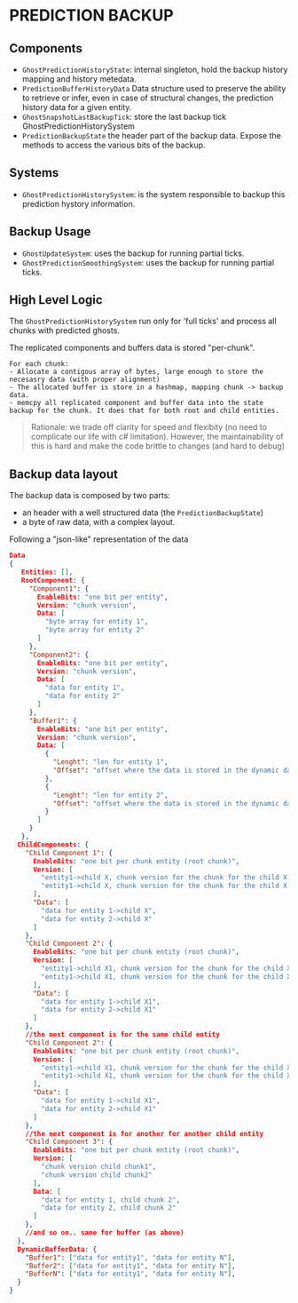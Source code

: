 # PREDICTION BACKUP

## Components
- `GhostPredictionHistoryState`: internal singleton, hold the backup history mapping and history metedata.
- `PredictionBufferHistoryData` Data structure used to preserve the ability to retrieve or infer,
  even in case of structural changes, the prediction history data for a given entity.
- `GhostSnapshotLastBackupTick`: store the last backup tick
  GhostPredictionHistorySystem
- `PredictionBackupState` the header part of the backup data. Expose the methods to access the various bits of the
  backup.

## Systems
- `GhostPredictionHistorySystem`: is the system responsible to backup this prediction hystory information.

## Backup Usage
- `GhostUpdateSystem`: uses the backup for running partial ticks.
- `GhostPredictionSmoothingSystem`: uses the backup for running partial ticks.

## High Level Logic

The `GhostPredictionHistorySystem` run only for 'full ticks' and process all chunks with predicted ghosts.

The replicated components and buffers data is stored "per-chunk".

```
For each chunk:
- Allocate a contigous array of bytes, large enough to store the necesasry data (with proper alignment)
- The allocated buffer is store in a hashmap, mapping chunk -> backup data.
- memcpy all replicated component and buffer data into the state backup for the chunk. It does that for both root and child entities.
```

> Rationale: we trade off clarity for speed and flexibity (no need to complicate our life with c# limitation). However,
> the maintainability of this is hard and make the code brittle to changes (and hard to debug)

## Backup data layout

The backup data is composed by two parts:
- an header with a well structured data (the `PredictionBackupState`)
- a byte of raw data, with a complex layout.

Following a "json-like" representation of the data

```json lines
Data
{
   Entities: [],
   RootComponent: {
     "Component1": {
       EnableBits: "one bit per entity",
       Version: "chunk version",
       Data: [
         "byte array for entity 1",
         "byte array for entity 2"
       ]
     },
     "Component2": {
       EnableBits: "one bit per entity",
       Version: "chunk version",
       Data: [
         "data for entity 1",
         "data for entity 2"
       ]
     },
     "Buffer1": {
       EnableBits: "one bit per entity",
       Version: "chunk version",
       Data: [
         {
           "Lenght": "len for entity 1",
           "Offset": "offset where the data is stored in the dynamic data portion of the buffer",
         },
         {
           "Lenght": "len for entity 2",
           "Offset": "offset where the data is stored in the dynamic data portion of the buffer",
         }
       ]
     }
   },
  ChildComponents: {
    "Child Component 1": {
      EnableBits: "one bit per chunk entity (root chunk)",
      Version: [
        "entity1->child X, chunk version for the chunk for the child X entity",
        "entity1->child X, chunk version for the chunk for the child X entity",
      ],
      "Data": [
        "data for entity 1->child X",
        "data for entity 2->child X"
      ]
    },
    "Child Component 2": {
      EnableBits: "one bit per chunk entity (root chunk)",
      Version: [
        "entity1->child X1, chunk version for the chunk for the child X1 entity",
        "entity1->child X1, chunk version for the chunk for the child X1 entity",
      ],
      "Data": [
        "data for entity 1->child X1",
        "data for entity 2->child X1"
      ]
    },
    //the next component is for the same child entity
    "Child Component 2": {
      EnableBits: "one bit per chunk entity (root chunk)",
      Version: [
        "entity1->child X1, chunk version for the chunk for the child X1 entity",
        "entity1->child X1, chunk version for the chunk for the child X1 entity",
      ],
      "Data": [
        "data for entity 1->child X1",
        "data for entity 2->child X1"
      ]
    },
    //the next component is for another for another child entity
    "Child Component 3": {
      EnableBits: "one bit per chunk entity (root chunk)",
      Version: [
        "chunk version child chunk1",
        "chunk version child chunk2"
      ],
      Data: [
        "data for entity 1, child chunk 2",
        "data for entity 2, child chunk 2"
      ]
    },
    //and so on.. same for buffer (as above)
  },
  DynamicBufferData: {
    "Buffer1": ["data for entity1", "data for entity N"],
    "Buffer2": ["data for entity1", "data for entity N"],
    "BufferN": ["data for entity1", "data for entity N"],
  }
}
```

